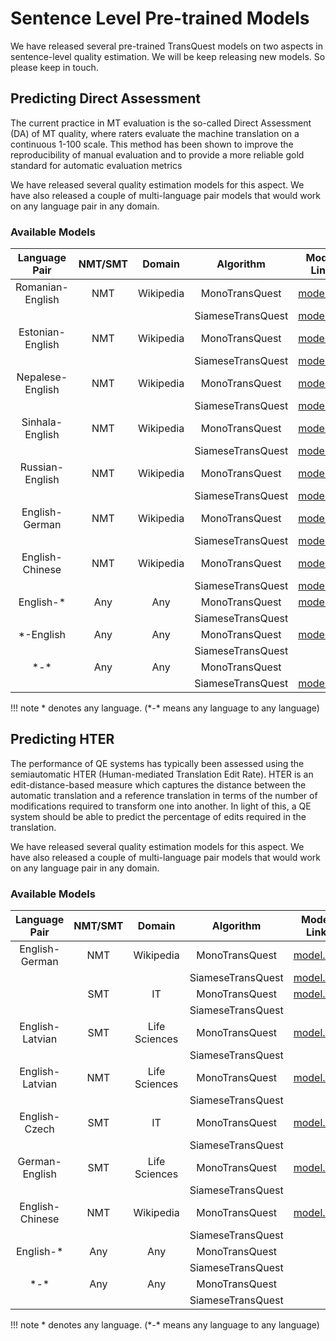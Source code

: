 # Sentence Level Pre-trained Models
We have released several pre-trained TransQuest models on two aspects in sentence-level quality estimation. We will be keep releasing new models. So please keep in touch.

## Predicting Direct Assessment
The current practice in MT evaluation is the so-called Direct Assessment (DA) of MT quality, where raters evaluate the machine translation on a continuous 1-100 scale. This method has been shown to improve the reproducibility of manual evaluation and to provide a more reliable gold standard for automatic evaluation metrics

We have released several quality estimation models for this aspect. We have also released a couple of multi-language pair models that would work on any language pair in any domain. 

### Available Models

| Language Pair   | NMT/SMT        |  Domain      |     Algorithm       |  Model Link                          | 
|:---------------:|:--------------:|:------------:|:-------------------:|:------------------------------------:|
| Romanian-English| NMT            |  Wikipedia   | MonoTransQuest      | [model.zip](http://bit.ly/3s7WOnS)  |
|                 |                |              | SiameseTransQuest   | [model.zip](https://bit.ly/37vT4mt)  |
| Estonian-English| NMT            | Wikipedia    | MonoTransQuest      | [model.zip](http://bit.ly/3tD5Jhm)  | 
|                 |                |              | SiameseTransQuest   | [model.zip](https://bit.ly/30mO5mW)  | 
| Nepalese-English| NMT            | Wikipedia    | MonoTransQuest      | [model.zip](http://bit.ly/3lwvsVT)  | 
|                 |                |              | SiameseTransQuest   | [model.zip](https://bit.ly/3h674bc)  | 
| Sinhala-English | NMT            |  Wikipedia   | MonoTransQuest      | [model.zip](http://bit.ly/3cMXdpf)  | 
|                 |                |              | SiameseTransQuest   | [model.zip](https://bit.ly/3foBSlP)  | 
| Russian-English | NMT            | Wikipedia    | MonoTransQuest      | [model.zip](http://bit.ly/3lx5L7H)  | 
|                 |                |              | SiameseTransQuest   | [model.zip](https://bit.ly/2B3UM2D)  | 
| English-German  | NMT            | Wikipedia    | MonoTransQuest      | [model.zip](http://bit.ly/3bZmr4y)  | 
|                 |                |              | SiameseTransQuest   | [model.zip](https://bit.ly/3d8gT5n)  | 
| English-Chinese | NMT            | Wikipedia    | MonoTransQuest      | [model.zip](http://bit.ly/3vGrApX)  | 
|                 |                |              | SiameseTransQuest   | [model.zip](https://bit.ly/3h4WSQ8)  | 
| English-\*      | Any            | Any          | MonoTransQuest      | [model.zip](http://bit.ly/38Vp6KG)   | 
|                 |                |              | SiameseTransQuest   |                                      | 
| \*-English      | Any            | Any          | MonoTransQuest      | [model.zip](http://bit.ly/3vKgX5u)  | 
|                 |                |              | SiameseTransQuest   |                                      | 
| \*-\*           | Any            | Any          | MonoTransQuest      |                                      | 
|                 |                |              | SiameseTransQuest   | [model.zip](http://bit.ly/3eVOS5n)  | 

!!! note
    \* denotes any language. (\*-\* means any language to any language)

## Predicting HTER
The performance of QE systems has typically been assessed using the semiautomatic HTER (Human-mediated Translation Edit Rate). HTER is an edit-distance-based measure which captures the distance between the automatic translation and a reference translation in terms of the number of modifications required to transform one into another. In light of this, a QE system should be able to predict the percentage of edits required in the translation. 

We have released several quality estimation models for this aspect. We have also released a couple of multi-language pair models that would work on any language pair in any domain. 

### Available Models

| Language Pair   | NMT/SMT        |  Domain      |     Algorithm       |  Model Link                          | 
|:---------------:|:--------------:|:------------:|:-------------------:|:------------------------------------:|
| English-German  | NMT            |  Wikipedia   | MonoTransQuest      | [model.zip](https://bit.ly/37tkTvZ)  |
|                 |                |              | SiameseTransQuest   | [model.zip](https://bit.ly/3icI5Dw)  |
|                 | SMT            |   IT         | MonoTransQuest      | [model.zip](https://bit.ly/3dNafBx)  | 
|                 |                |              | SiameseTransQuest   |                                      |  
| English-Latvian | SMT            | Life Sciences| MonoTransQuest      | [model.zip](https://bit.ly/3gkY7JX)  | 
|                 |                |              | SiameseTransQuest   |                                      | 
| English-Latvian | NMT            | Life Sciences| MonoTransQuest      | [model.zip](https://bit.ly/3eLb1jU)  | 
|                 |                |              | SiameseTransQuest   |                                      | 
| English-Czech   | SMT            |  IT          | MonoTransQuest      | [model.zip](https://bit.ly/2VyBOZ2)  | 
|                 |                |              | SiameseTransQuest   |                                      | 
| German-English  | SMT            | Life Sciences| MonoTransQuest      | [model.zip](https://bit.ly/3dRlqJu)  | 
|                 |                |              | SiameseTransQuest   |                                      | 
| English-Chinese | NMT            | Wikipedia    | MonoTransQuest      | [model.zip](https://bit.ly/2YLIvJw)  | 
|                 |                |              | SiameseTransQuest   |                                      | 
| English-*       | Any            | Any          | MonoTransQuest      |                                      | 
|                 |                |              | SiameseTransQuest   |                                      | 
| \*-\*           | Any            | Any          | MonoTransQuest      |                                      | 
|                 |                |              | SiameseTransQuest   |                                      | 

!!! note
    \* denotes any language. (\*-\* means any language to any language)